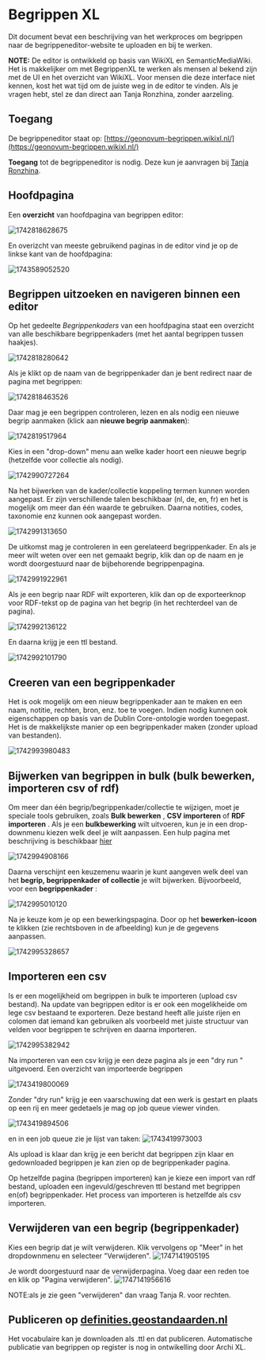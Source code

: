 # Begrippen XL

Dit document bevat een beschrijving van het werkproces om begrippen naar de begrippeneditor-website te uploaden en bij te werken.

**NOTE:** De editor is ontwikkeld op basis van WikiXL en SemanticMediaWiki. Het is makkelijker om met BegrippenXL te werken als mensen al bekend zijn met de UI en het overzicht van WikiXL. Voor mensen die deze interface niet kennen, kost het wat tijd om de juiste weg in de editor te vinden. Als je vragen hebt, stel ze dan direct aan Tanja Ronzhina, zonder aarzeling.

## Toegang

De begrippeneditor staat op: [https://geonovum-begrippen.wikixl.nl/](https://geonovum-begrippen.wikixl.nl/)

**Toegang** tot de begrippeneditor is nodig. Deze kun je aanvragen bij [Tanja Ronzhina](mailto:t.ronzhina@geonovum.nl).

## Hoofdpagina

Een **overzicht** van hoofdpagina van begrippen editor:

![1742818628675](media/BegrippenXL/1742818628675.png)

En overizcht van meeste gebruikend paginas in de editor vind je op de linkse kant van de hoofdpagina:

![1743589052520](media/BegrippenXL/1743589052520.png)

## Begrippen uitzoeken en navigeren binnen een editor

Op het gedeelte *Begrippenkaders* van een hoofdpagina staat een overzicht van alle beschikbare begrippenkaders (met het aantal begrippen tussen haakjes).

![1742818280642](media/BegrippenXL/1742818280642.png)

Als je klikt op de naam van de begrippenkader dan je bent redirect naar de pagina met begrippen:

![1742818463526](media/BegrippenXL/1742818463526.png)

Daar mag je een begrippen controleren, lezen en als nodig een nieuwe begrip aanmaken (klick aan **nieuwe begrip aanmaken**):

![1742819517964](media/BegrippenXL/1742819517964.png)

Kies in een "drop-down" menu aan welke kader hoort een nieuwe begrip (hetzelfde voor collectie als nodig).

![1742990727264](media/BegrippenXL/1742990727264.png)

Na het bijwerken van de kader/collectie koppeling termen kunnen worden aangepast. Er zijn verschillende talen beschikbaar (nl, de, en, fr) en het is mogelijk om meer dan één waarde te gebruiken. Daarna notities, codes, taxonomie enz kunnen ook aangepast worden.

![1742991313650](media/BegrippenXL/1742991313650.png)

De uitkomst mag je controleren in een gerelateerd begrippenkader. En als je meer wilt weten over een net gemaakt begrip, klik dan op de naam en je wordt doorgestuurd naar de bijbehorende begrippenpagina.

![1742991922961](media/BegrippenXL/1742991922961.png)

Als je een begrip naar RDF wilt exporteren, klik dan op de exporteerknop voor RDF-tekst op de pagina van het begrip (in het rechterdeel van de pagina).

![1742992136122](media/BegrippenXL/1742992136122.png)

En daarna krijg je een ttl bestand.

![1742992101790](media/BegrippenXL/1742992101790.png)

## Creeren van een begrippenkader

Het is ook mogelijk om een nieuw begrippenkader aan te maken en een naam, notitie, rechten, bron, enz. toe te voegen. Indien nodig kunnen ook eigenschappen op basis van de Dublin Core-ontologie worden toegepast. Het is de makkelijkste manier op een begrippenkader maken (zonder upload van bestanden).

![1742993980483](media/BegrippenXL/1742993980483.png)

## Bijwerken van begrippen in bulk (bulk bewerken, importeren csv of rdf)

Om meer dan één begrip/begrippenkader/collectie te wijzigen, moet je speciale tools gebruiken, zoals  **Bulk bewerken** , **CSV importeren** of  **RDF importeren** . Als je een **bulkbewerking** wilt uitvoeren, kun je in een drop-downmenu kiezen welk deel je wilt aanpassen. Een hulp pagina met beschrijving is beschikbaar [hier](https://geonovum-begrippen.wikixl.nl/index.php/Speciaal:BulkBewerken/help)

![1742994908166](media/BegrippenXL/1742994908166.png)

Daarna verschijnt een keuzemenu waarin je kunt aangeven welk deel van het **begrip, begrippenkader of collectie** je wilt bijwerken. Bijvoorbeeld, voor een  **begrippenkader** :

![1742995010120](media/BegrippenXL/1742995010120.png)

Na je keuze kom je op een bewerkingspagina. Door op het **bewerken-icoon** te klikken (zie rechtsboven in de afbeelding) kun je de gegevens aanpassen.

![1742995328657](media/BegrippenXL/1742995328657.png)

## Importeren een csv

Is er een mogelijkheid om begrippen in bulk te importeren (upload csv bestand). Na update van begrippen editor is er ook een mogelikheide om lege csv bestaand te exporteren. Deze bestand heeft alle juiste rijen en colomen dat iemand kan gebruiken als voorbeeld met juiste structuur van velden voor begrippen te schrijven en daarna importeren.

![1742995382942](media/BegrippenXL/1742995382942.png)

Na importeren van een csv krijg je een deze pagina als je een "dry run " uitgevoerd. Een overzicht van importeerde begrippen

![1743419800069](media/BegrippenXL/1743419800069.png)

Zonder "dry run" krijg je een vaarschuwing dat een werk is gestart en plaats op een rij en meer gedetaels je mag op job queue viewer vinden.

![1743419894506](media/BegrippenXL/1743419894506.png)

en in een job queue zie je lijst van taken:
![1743419973003](media/BegrippenXL/1743419973003.png)

Als upload is klaar dan krijg je een bericht dat begrippen zijn klaar en gedownloaded begrippen je kan zien op de begrippenkader pagina.

Op hetzelfde pagina (begrippen importeren) kan je kieze een import van rdf bestand, uploaden een ingevuld/geschreven ttl bestand met begrippen en(of) begrippenkader.
Het process van importeren is hetzelfde als csv importeren.

## Verwijderen van een begrip (begrippenkader)

Kies een begrip dat je wilt verwijderen. Klik vervolgens op "Meer" in het dropdownmenu en selecteer "Verwijderen".
![1747141905195](image/BegrippenXL/1747141905195.png)

Je wordt doorgestuurd naar de verwijderpagina. Voeg daar een reden toe en klik op "Pagina verwijderen".
![1747141956616](image/BegrippenXL/1747141956616.png)

NOTE:als je zie geen "verwijderen" dan vraag Tanja R. voor rechten.


## Publiceren op [definities.geostandaarden.nl](https://definities.geostandaarden.nl/nl/)

Het vocabulaire kan je downloaden als .ttl en dat publiceren. Automatische publicatie van begrippen op register is nog in ontwikelling door Archi XL.
